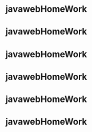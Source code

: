 # javawebHomeWork
# javawebHomeWork
# javawebHomeWork
# javawebHomeWork
# javawebHomeWork
# javawebHomeWork
